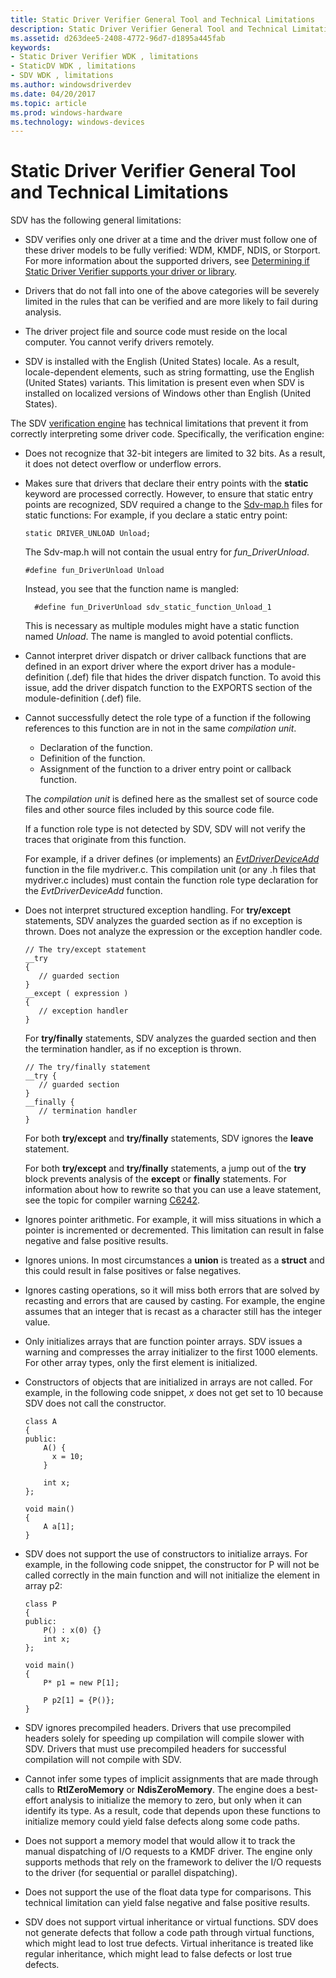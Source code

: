 ```yaml
---
title: Static Driver Verifier General Tool and Technical Limitations
description: Static Driver Verifier General Tool and Technical Limitations
ms.assetid: d263dee5-2408-4772-96d7-d1895a445fab
keywords:
- Static Driver Verifier WDK , limitations
- StaticDV WDK , limitations
- SDV WDK , limitations
ms.author: windowsdriverdev
ms.date: 04/20/2017
ms.topic: article
ms.prod: windows-hardware
ms.technology: windows-devices
---
```


# Static Driver Verifier General Tool and Technical Limitations


SDV has the following general limitations:

-   SDV verifies only one driver at a time and the driver must follow one of these driver models to be fully verified: WDM, KMDF, NDIS, or Storport. For more information about the supported drivers, see [Determining if Static Driver Verifier supports your driver or library](determining-if-static-driver-verifier-supports-your-driver-or-library.md).

-   Drivers that do not fall into one of the above categories will be severely limited in the rules that can be verified and are more likely to fail during analysis.

-   The driver project file and source code must reside on the local computer. You cannot verify drivers remotely.

-   SDV is installed with the English (United States) locale. As a result, locale-dependent elements, such as string formatting, use the English (United States) variants. This limitation is present even when SDV is installed on localized versions of Windows other than English (United States).

The SDV [verification engine](verification-engine.md) has technical limitations that prevent it from correctly interpreting some driver code. Specifically, the verification engine:

-   Does not recognize that 32-bit integers are limited to 32 bits. As a result, it does not detect overflow or underflow errors.

-   Makes sure that drivers that declare their entry points with the **static** keyword are processed correctly. However, to ensure that static entry points are recognized, SDV required a change to the [Sdv-map.h](sdv-map-h.md) files for static functions: For example, if you declare a static entry point:

    ```
    static DRIVER_UNLOAD Unload;
    ```

    The Sdv-map.h will not contain the usual entry for *fun\_DriverUnload*.

    ```
    #define fun_DriverUnload Unload
    ```

    Instead, you see that the function name is mangled:

    ```
      #define fun_DriverUnload sdv_static_function_Unload_1
    ```

    This is necessary as multiple modules might have a static function named *Unload*. The name is mangled to avoid potential conflicts.

-   Cannot interpret driver dispatch or driver callback functions that are defined in an export driver where the export driver has a module-definition (.def) file that hides the driver dispatch function. To avoid this issue, add the driver dispatch function to the EXPORTS section of the module-definition (.def) file.

-   Cannot successfully detect the role type of a function if the following references to this function are in not in the same *compilation unit*.

    -   Declaration of the function.
    -   Definition of the function.
    -   Assignment of the function to a driver entry point or callback function.

    The *compilation unit* is defined here as the smallest set of source code files and other source files included by this source code file.

    If a function role type is not detected by SDV, SDV will not verify the traces that originate from this function.

    For example, if a driver defines (or implements) an [*EvtDriverDeviceAdd*](https://msdn.microsoft.com/library/windows/hardware/ff541693) function in the file mydriver.c. This compilation unit (or any .h files that mydriver.c includes) must contain the function role type declaration for the *EvtDriverDeviceAdd* function.

-   Does not interpret structured exception handling. For **try/except** statements, SDV analyzes the guarded section as if no exception is thrown. Does not analyze the expression or the exception handler code.

    ```
    // The try/except statement
    __try 
    {
       // guarded section
    }
    __except ( expression )
    {
       // exception handler
    } 
    ```

    For **try/finally** statements, SDV analyzes the guarded section and then the termination handler, as if no exception is thrown.

    ```
    // The try/finally statement
    __try {
       // guarded section
    }
    __finally {
       // termination handler
    }
    ```

    For both **try/except** and **try/finally** statements, SDV ignores the **leave** statement.

    For both **try/except** and **try/finally** statements, a jump out of the **try** block prevents analysis of the **except** or **finally** statements. For information about how to rewrite so that you can use a leave statement, see the topic for compiler warning [C6242](http://go.microsoft.com/fwlink/p/?linkid=153317).

-   Ignores pointer arithmetic. For example, it will miss situations in which a pointer is incremented or decremented. This limitation can result in false negative and false positive results.

-   Ignores unions. In most circumstances a **union** is treated as a **struct** and this could result in false positives or false negatives.

-   Ignores casting operations, so it will miss both errors that are solved by recasting and errors that are caused by casting. For example, the engine assumes that an integer that is recast as a character still has the integer value.

-   Only initializes arrays that are function pointer arrays. SDV issues a warning and compresses the array initializer to the first 1000 elements. For other array types, only the first element is initialized.

-   Constructors of objects that are initialized in arrays are not called. For example, in the following code snippet, *x* does not get set to 10 because SDV does not call the constructor.

    ```
    class A
    {
    public:
        A() {
          x = 10;
        }

        int x;
    };

    void main()
    {
        A a[1];
    }
    ```

-   SDV does not support the use of constructors to initialize arrays. For example, in the following code snippet, the constructor for P will not be called correctly in the main function and will not initialize the element in array p2:
    ```
    class P
    {
    public:
        P() : x(0) {}
        int x;
    };

    void main()
    {
        P* p1 = new P[1];

        P p2[1] = {P()};
    }
    ```

-   SDV ignores precompiled headers. Drivers that use precompiled headers solely for speeding up compilation will compile slower with SDV. Drivers that must use precompiled headers for successful compilation will not compile with SDV.

-   Cannot infer some types of implicit assignments that are made through calls to **RtlZeroMemory** or **NdisZeroMemory**. The engine does a best-effort analysis to initialize the memory to zero, but only when it can identify its type. As a result, code that depends upon these functions to initialize memory could yield false defects along some code paths.

-   Does not support a memory model that would allow it to track the manual dispatching of I/O requests to a KMDF driver. The engine only supports methods that rely on the framework to deliver the I/O requests to the driver (for sequential or parallel dispatching).

-   Does not support the use of the float data type for comparisons. This technical limitation can yield false negative and false positive results.

-   SDV does not support virtual inheritance or virtual functions. SDV does not generate defects that follow a code path through virtual functions, which might lead to lost true defects. Virtual inheritance is treated like regular inheritance, which might lead to false defects or lost true defects.

 

 





